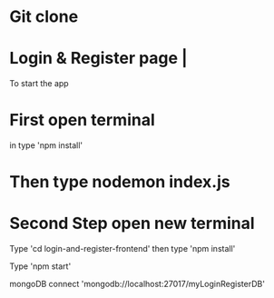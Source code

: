 # Git clone 


# Login & Register page |

To start the app

# First open terminal 
in type 'npm install'

# Then type nodemon index.js

# Second Step open new  terminal 
Type 'cd login-and-register-frontend'
then type 'npm install' 

Type 'npm start'

mongoDB connect 'mongodb://localhost:27017/myLoginRegisterDB'
